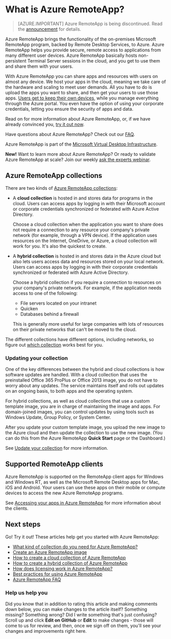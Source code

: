 <properties 
	pageTitle="What is Azure RemoteApp? | Microsoft Azure" 
	description="Learn how to share apps and resources to any device through Azure RemoteApp." 
	services="remoteapp" 
	documentationCenter="" 
	authors="lizap" 
	manager="mbaldwin" 
	editor=""/>

<tags 
	ms.service="remoteapp" 
	ms.workload="compute" 
	ms.tgt_pltfrm="na" 
	ms.devlang="na" 
	ms.topic="get-started-article" 
	ms.date="08/15/2016" 
	ms.author="elizapo"/>

# What is Azure RemoteApp?

> [AZURE.IMPORTANT]
> Azure RemoteApp is being discontinued. Read the [announcement](https://go.microsoft.com/fwlink/?linkid=821148) for details.

Azure RemoteApp brings the functionality of the on-premises Microsoft RemoteApp program, backed by Remote Desktop Services, to Azure. Azure RemoteApp helps you provide secure, remote access to applications from many different user devices. Azure RemoteApp basically hosts non-persistent Terminal Server sessions in the cloud, and you get to use them and share them with your users.

With Azure RemoteApp you can share apps and resources with users on almost any device. We host your apps in the cloud, meaning we take care of the hardware and scaling to meet user demands. All you have to do is upload the apps you want to share, and then get your users to use those apps. [Users get to keep their own devices](remoteapp-clients.md), while you manage everything through the Azure portal. You even have the option of using your corporate credentials, letting you ensure the security of apps and data.

Read on for more information about Azure RemoteApp, or, if we have already convinced you, [try it out now](https://azure.microsoft.com/services/remoteapp/).

Have questions about Azure RemoteApp? Check out our [FAQ](remoteapp-faq.md).

Azure RemoteApp is part of the [Microsoft Virtual Desktop Infrastructure](http://www.microsoft.com/server-cloud/products/virtual-desktop-infrastructure/explore.aspx).

**New!** Want to learn more about Azure RemoteApp? Or ready to validate Azure RemoteApp at scale? Join our weekly [ask the experts webinar](https://azureinfo.microsoft.com/AzureRemoteAppAskTheExperts-Registration-Page.html?ls=Website).

## Azure RemoteApp collections
There are two kinds of [Azure RemoteApp collections](remoteapp-collections.md):


- A **cloud collection** is hosted in and stores data for programs in the cloud. Users can access apps by logging in with their Microsoft account or corporate credentials synchronized or federated with Azure Active Directory.

	Choose a cloud collection when the application you want to share does not require a connection to any resource your company's private network (for example, through a VPN device). If the application uses resources on the Internet, OneDrive, or Azure, a cloud collection will work for you. It's also the quickest to create.

- A **hybrid collection** is hosted in and stores data in the Azure cloud but also lets users access data and resources stored on your local network. Users can access apps by logging in with their corporate credentials synchronized or federated with Azure Active Directory.

	Choose a hybrid collection if you require a connection to resources on your company's private network. For example, if the application needs access to one of the following:

	- File servers located on your intranet
	- Quicken
	- Databases behind a firewall

	This is generally more useful for large companies with lots of resources on their private networks that can't be moved to the cloud.

The different collections have different options, including networks, so figure out [which collection](remoteapp-collections.md) works best for you. 


### Updating your collection
One of the key differences between the hybrid and cloud collections is how software updates are handled. With a cloud collection that uses the preinstalled Office 365 ProPlus or Office 2013 image, you do not have to worry about any updates. The service maintains itself and rolls out updates on an ongoing basis, to both apps and the operating system.

For hybrid collections, as well as cloud collections that use a custom template image, you are in charge of maintaining the image and apps. For domain-joined images, you can control updates by using tools such as Windows Update, Group Policy, or System Center.

After you update your custom template image, you upload the new image to the Azure cloud and then update the collection to use the new image. (You can do this from the Azure RemoteApp **Quick Start** page or the Dashboard.)

See [Update your collection](remoteapp-update.md) for more information.

## Supported RemoteApp clients
Azure RemoteApp is supported on the RemoteApp client apps for Windows and Windows RT, as well as the Microsoft Remote Desktop apps for Mac, iOS and Android. Your users can use these apps on their mobile or compute devices to access the new Azure RemoteApp programs.

See [Accessing your apps in Azure RemoteApp](remoteapp-clients.md) for more information about the clients.

## Next steps
Go! Try it out! These articles help get you started with Azure RemoteApp:

- [What kind of collection do you need for Azure RemoteApp?](remoteapp-collections.md)
- [Create an Azure RemoteApp image](remoteapp-imageoptions.md)
- [How to create a cloud collection of Azure RemoteApp](remoteapp-create-cloud-deployment.md)
- [How to create a hybrid collection of Azure RemoteApp](remoteapp-create-hybrid-deployment.md)
- [How does licensing work in Azure RemoteApp?](remoteapp-licensing.md)
- [Best practices for using Azure RemoteApp](remoteapp-bestpractices.md)
- [Azure RemoteApp FAQ](remoteapp-faq.md)
 

### Help us help you 
Did you know that in addition to rating this article and making comments down below, you can make changes to the article itself? Something missing? Something wrong? Did I write something that's just confusing? Scroll up and click **Edit on GitHub** or **Edit** to make changes - those will come to us for review, and then, once we sign off on them, you'll see your changes and improvements right here.